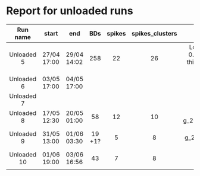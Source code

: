 # Report for unloaded runs

|  Run name  | start       | end         | BDs      | spikes | spikes_clusters | Notes |
|:----------:|-------------|-------------|:--------:|:------:|:---------------:|:------:|
| Unloaded 5 | 27/04 17:00 | 29/04 14:02 |  258     |  22    |        26       |  Lowered inc_ref_thr to 0.41 from 0.48 just for this run. 7 BDs removed manually|
| Unloaded 6 | 03/05 17:00 | 04/05 17:00 |          |        |                 |   |
| Unloaded 7 |             |             |          |        |                 |   |
| Unloaded 8 | 17/05 12:30 | 20/05 01:00 | 58       |  12    |   10            | 1 fake BD g_20160518083421_185         |
| Unloaded 9 | 31/05 13:00 | 01/06 03:30 | 19 +1?   |   5    |  8              |  not sure if g_20160501012703 is a BD or not |
| Unloaded 10| 01/06 19:00 | 03/06 16:56 | 43       |   7    |  8              |    |
|            |             |             |     |        |                 |   |

